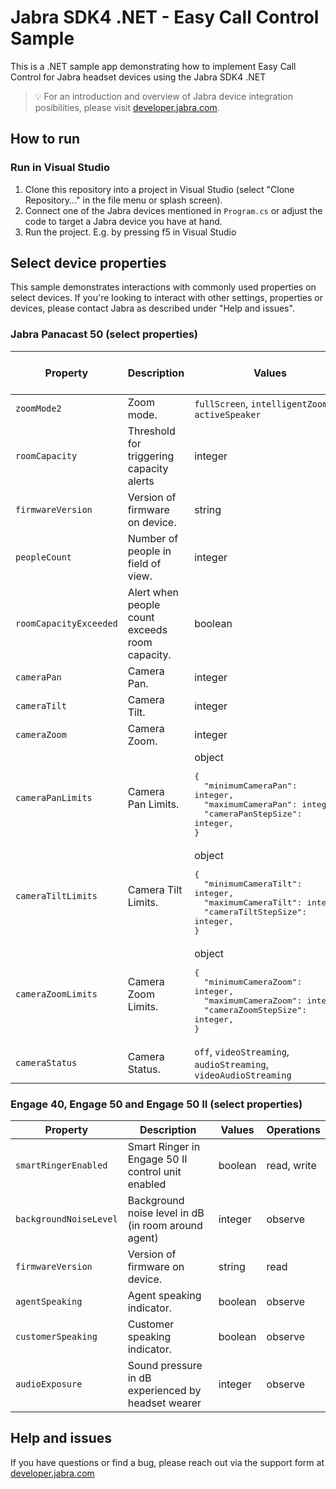 # Jabra SDK4 .NET - Easy Call Control Sample

This is a .NET sample app demonstrating how to implement Easy Call Control for Jabra headset devices using the Jabra SDK4 .NET

> 💡 For an introduction and overview of Jabra device integration posibilities, please visit [developer.jabra.com](https://developer.jabra.com).

## How to run

### Run in Visual Studio

1. Clone this repository into a project in Visual Studio (select "Clone Repository..." in the file menu or splash screen).
1. Connect one of the Jabra devices mentioned in `Program.cs` or adjust the code to target a Jabra device you have at hand.
1. Run the project. E.g. by pressing f5 in Visual Studio

## Select device properties

This sample demonstrates interactions with commonly used properties on select devices. If you're looking to interact with other settings, properties or devices, please contact Jabra as described under "Help and issues".

### Jabra Panacast 50 (select properties)

| Property               | Description                                    | Values															| Operations    | Triggers device reboot |
| ---------------------- | ---------------------------------------------- | ----------------------------------------------------------------| ------------- | ---------------------- |
| `zoomMode2`            | Zoom mode.                                     | `fullScreen`, `intelligentZoom`, <br>`activeSpeaker`				| read, write   | no                     |
| `roomCapacity`         | Threshold for triggering capacity alerts       | integer															| read, write   | no                     |
| `firmwareVersion`      | Version of firmware on device.                 | string															| read          | no                     |
| `peopleCount`          | Number of people in field of view.             | integer															| read, observe | no                     |
| `roomCapacityExceeded` | Alert when people count exceeds <br>room capacity. | boolean															| observe       | no                     |
| `cameraPan`            | Camera Pan.                                    | integer															| read,write    | no                     |
| `cameraTilt`           | Camera Tilt.                                   | integer															| read, write   | no                     |
| `cameraZoom`           | Camera Zoom.                                   | integer															| read, write   | no                     |
| `cameraPanLimits`      | Camera Pan Limits.                             | object <br><pre>{<br>&nbsp;&nbsp;"minimumCameraPan": integer,<br>&nbsp;&nbsp;"maximumCameraPan": integer,<br>&nbsp;&nbsp;"cameraPanStepSize": integer,<br>}</pre>	  | read			| no                     |
| `cameraTiltLimits`     | Camera Tilt Limits.                            | object <br><pre>{<br>&nbsp;&nbsp;"minimumCameraTilt": integer,<br>&nbsp;&nbsp;"maximumCameraTilt": integer,<br>&nbsp;&nbsp;"cameraTiltStepSize": integer,<br>}</pre>  | read			| no                     |
| `cameraZoomLimits`     | Camera Zoom Limits.                            | object <br><pre>{<br>&nbsp;&nbsp;"minimumCameraZoom": integer,<br>&nbsp;&nbsp;"maximumCameraZoom": integer,<br>&nbsp;&nbsp;"cameraZoomStepSize": integer,<br>}</pre>  | read			| no                     |
| `cameraStatus`         | Camera Status.                                 | `off`, `videoStreaming`, `audioStreaming`, <br>`videoAudioStreaming`| read, observe | no                     |

### Engage 40, Engage 50 and Engage 50 II (select properties)

| Property				 | Description                                         | Values  | Operations  |
| ---------------------- | --------------------------------------------------- | ------- | ----------- |
| `smartRingerEnabled`   | Smart Ringer in Engage 50 II control unit enabled   | boolean | read, write |
| `backgroundNoiseLevel` | Background noise level in dB (in room around agent) | integer | observe     |
| `firmwareVersion`	     | Version of firmware on device.                      | string  | read        |
| `agentSpeaking`        | Agent speaking indicator.                           | boolean | observe     |
| `customerSpeaking`     | Customer speaking indicator.                        | boolean | observe     |
| `audioExposure`        | Sound pressure in dB experienced by headset wearer  | integer | observe     |

## Help and issues

If you have questions or find a bug, please reach out via the support form at [developer.jabra.com](https://developer.jabra.com)
